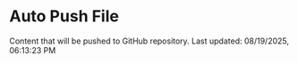 # Auto Push File

Content that will be pushed to GitHub repository.
Last updated: 08/19/2025, 06:13:23 PM